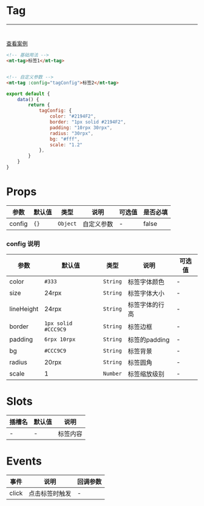 # Tag
***
#

[查看案例](https://static-363fc8f1-c547-4a87-8d04-6d5ba4035deb.bspapp.com/#/pages/base/tag)

```html
<!-- 基础用法 -->
<mt-tag>标签1</mt-tag>


<!-- 自定义参数 -->
<mt-tag :config="tagConfig">标签2</mt-tag>
```

```javascript
export default {
    data() {
        return {
            tagConfig: {
                color: "#2194F2",
                border: "1px solid #2194F2",
                padding: "10rpx 30rpx",
                radius: "30rpx",
                bg: "#fff",
                scale: "1.2"
            },
        }
    }
}
```

# Props

| 参数   | 默认值 | 类型   | 说明       | 可选值 | 是否必填 |
| ------ | ------ | ------ | ---------- | ------ | -------- |
| config | `{}`     | `Object` | 自定义参数 | -      | false         |

### config 说明

| 参数       | 默认值            | 类型   | 说明           | 可选值 |
| ---------- | ----------------- | ------ | -------------- | ------ |
| color      | `#333`              | `String` | 标签字体颜色   | -      |
| size       | 24rpx             | `String` | 标签字体大小   | -      |
| lineHeight | 24rpx             | `String` | 标签字体的行高 | -       |
| border     | `1px solid #CCC9C9` | `String` | 标签边框       | -      |
| padding    | `6rpx 10rpx`           | `String` | 标签的padding  | -      |
| bg         | `#CCC9C9`           | `String` | 标签背景       | -      |
| radius     | 20rpx             | `String` | 标签圆角       | -      |
| scale      | 1                 | `Number` | 标签缩放级别   | -      |

# Slots

| 插槽名 | 默认值 | 说明 |
| ------ | ------ | ---- |
| -      | -      | 标签内容     |

# Events

| 事件  | 说明           | 回调参数 |
| ----- | -------------- | -------- |
| click | 点击标签时触发 | -         |



